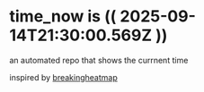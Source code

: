 # time_now is (( 2025-09-14T21:30:00.569Z ))

an automated repo that shows the currnent time

inspired by [breakingheatmap](https://github.com/breakingheatmap/breakingheatmap)